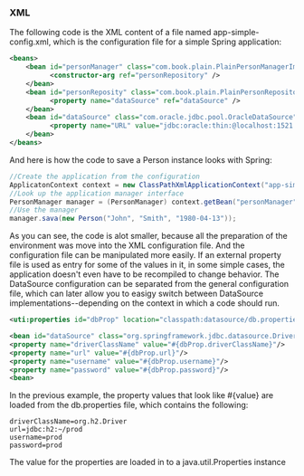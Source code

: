 ### XML
The following code is the XML content of a file named app-simple-config.xml, which is the configuration file for a simple Spring application:
```xml
<beans>
	<bean id="personManager" class="com.book.plain.PlainPersonManagerImpl">
	      <constructor-arg ref="personRepository" />
	</bean>
	<bean id="personReposity" class="com.book.plain.PlainPersonRepository">
	      <property name="dataSource" ref="dataSource" />
	</bean>
	<bean id="dataSource" class="com.oracle.jdbc.pool.OracleDataSource">
	      <property name="URL" value="jdbc:oracle:thin:@localhost:1521:orcl" />
	</bean>
</beans>
```
And here is how the code to save a Person instance looks with Spring:
```java
//Create the application from the configuration
ApplicatonContext context = new ClassPathXmlApplicationContext("app-simple-config.xml");
//Look up the application manager interface
PersonManager manager = (PersonManager) context.getBean("personManager");
//Use the manager
manager.sava(new Person("John", "Smith", "1980-04-13"));
```

As you can see, the code is alot smaller, because all the preparation of the environment was move into the XML configuration file. And the configuration file can be manipulated more easily. If an external property file is used as entry for some of the values in it, in some simple cases, the application doesn't even have to be recompiled to change behavior. The DataSource configuration can be separated from the general configuration file, which can later allow you to easigy switch between DataSource implementations--depending on the context in which a code should run.

```xml
<uti:properties id="dbProp" location="classpath:datasource/db.properties"/>

<bean id="dataSource" class="org.springframework.jdbc.datasource.DriverManagerDataSource">
<property name="driverClassName" value="#{dbProp.driverClassName}"/>
<property name="url" value="#{dbProp.url}"/>
<property name="username" value="#{dbProp.username}"/>
<property name="password" value="#{dbProp.password}"/>
<bean>
```

In the previous example, the property values that look like #{value} are loaded from the db.properties file, which contains the following:
```
driverClassName=org.h2.Driver
url=jdbc:h2:~/prod
username=prod
password=prod
```
The value for the properties are loaded in to a java.util.Properties instance